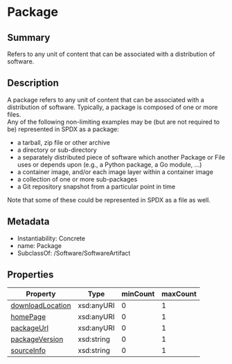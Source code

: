 <!-- Automatically generated by spec-parser v2.0.0 on 2024-01-08T22:20:56.273795+00:00 -->
<!-- SPDX-License-Identifier: Community-Spec-1.0 -->

# Package

## Summary

Refers to any unit of content that can be associated with a distribution of software.


## Description

A package refers to any unit of content that can be associated with a distribution of software.
Typically, a package is composed of one or more files.  
Any of the following non-limiting examples may be (but are not required to be) represented in SPDX as a package:

 - a tarball, zip file or other archive
 - a directory or sub-directory
 - a separately distributed piece of software which another Package or File uses or depends upon (e.g., a Python package, a Go module, ...)
 - a container image, and/or each image layer within a container image
 - a collection of one or more sub-packages
 - a Git repository snapshot from a particular point in time

Note that some of these could be represented in SPDX as a file as well.


## Metadata

- Instantiability: Concrete
- name: Package
- SubclassOf: /Software/SoftwareArtifact



## Properties

| Property | Type | minCount | maxCount |
|---|---|---|---|
| [downloadLocation](../Properties/downloadLocation.md) | xsd:anyURI | 0 | 1 |
| [homePage](../Properties/homePage.md) | xsd:anyURI | 0 | 1 |
| [packageUrl](../Properties/packageUrl.md) | xsd:anyURI | 0 | 1 |
| [packageVersion](../Properties/packageVersion.md) | xsd:string | 0 | 1 |
| [sourceInfo](../Properties/sourceInfo.md) | xsd:string | 0 | 1 |

